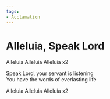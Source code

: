 ```yaml
---
tags:
- Acclamation
---
```


# Alleluia, Speak Lord  

Alleluia Alleluia Alleluia x2  

Speak Lord, your servant is listening  
You have the words of everlasting life  

Alleluia Alleluia Alleluia x2